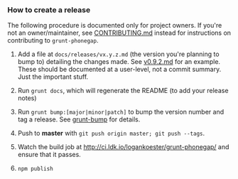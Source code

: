 ### How to create a release

The following procedure is documented only for project owners. If you're not an owner/maintainer, see [CONTRIBUTING.md](https://github.com/logankoester/grunt-phonegap/blob/master/CONTRIBUTING.md) instead for instructions on contributing to `grunt-phonegap`.

1. Add a file at `docs/releases/vx.y.z.md` (the version you're planning to bump to) detailing the changes made. See [v0.9.2.md](https://github.com/logankoester/grunt-phonegap/blob/master/docs/releases/v0.9.2.md) for an example. These should be documented at a user-level, not a commit summary. Just the important stuff.

2. Run `grunt docs`, which will regenerate the README (to add your release notes)

3. Run `grunt bump:[major|minor|patch]` to bump the version number and tag a release. See [grunt-bump](https://github.com/logankoester/grunt-bump) for details.

4. Push to **master** with `git push origin master; git push --tags`.

5. Watch the build job at http://ci.ldk.io/logankoester/grunt-phonegap/ and ensure that it passes.

6. `npm publish`
